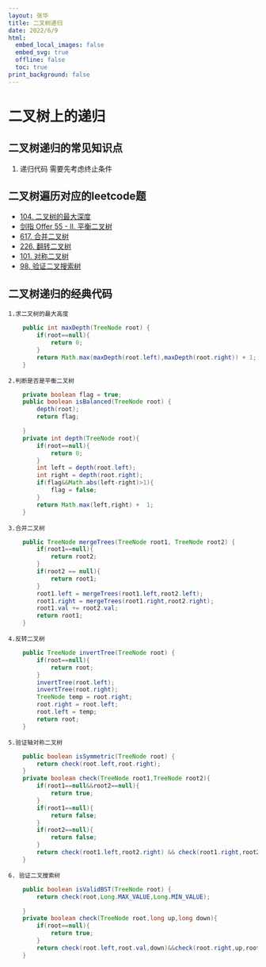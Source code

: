 ```yaml
---
layout: 张华
title: 二叉树递归
date: 2022/6/9
html:
  embed_local_images: false
  embed_svg: true
  offline: false
  toc: true
print_background: false
---
```


# 二叉树上的递归

## 二叉树递归的常见知识点

1. 递归代码 需要先考虑终止条件

## 二叉树遍历对应的leetcode题

+ [104. 二叉树的最大深度](https://leetcode.cn/problems/maximum-depth-of-binary-tree/)
+ [剑指 Offer 55 - II. 平衡二叉树](https://leetcode.cn/problems/ping-heng-er-cha-shu-lcof/)
+ [617. 合并二叉树](https://leetcode.cn/problems/merge-two-binary-trees/)
+ [226. 翻转二叉树](https://leetcode.cn/problems/invert-binary-tree/)
+ [101. 对称二叉树](https://leetcode.cn/problems/symmetric-tree/)
+ [98. 验证二叉搜索树](https://leetcode.cn/problems/validate-binary-search-tree/)

## 二叉树递归的经典代码

`1.求二叉树的最大高度`

````java
    public int maxDepth(TreeNode root) {
        if(root==null){
            return 0;
        }
        return Math.max(maxDepth(root.left),maxDepth(root.right)) + 1;
    }
````

`2.判断是否是平衡二叉树`

````java
    private boolean flag = true;
    public boolean isBalanced(TreeNode root) {
        depth(root);
        return flag;

    }
    private int depth(TreeNode root){
        if(root==null){
            return 0;
        }
        int left = depth(root.left);
        int right = depth(root.right);
        if(flag&&Math.abs(left-right)>1){
            flag = false;
        }
        return Math.max(left,right) +  1;
    }
````

`3.合并二叉树`

````java
    public TreeNode mergeTrees(TreeNode root1, TreeNode root2) {
        if(root1==null){
            return root2;
        }
        if(root2 == null){
            return root1;
        }
        root1.left = mergeTrees(root1.left,root2.left);
        root1.right = mergeTrees(root1.right,root2.right);
        root1.val += root2.val;
        return root1;
    }
````

`4.反转二叉树`

````java
    public TreeNode invertTree(TreeNode root) {
        if(root==null){
            return root;
        }
        invertTree(root.left);
        invertTree(root.right);
        TreeNode temp = root.right;
        root.right = root.left;
        root.left = temp;
        return root;
    }
````

`5.验证轴对称二叉树`

````java
    public boolean isSymmetric(TreeNode root) {
        return check(root.left,root.right);
    }
    private boolean check(TreeNode root1,TreeNode root2){
        if(root1==null&&root2==null){
            return true;
        }
        if(root1==null){
            return false;
        }
        if(root2==null){
            return false;
        }
        return check(root1.left,root2.right) && check(root1.right,root2.left) && root1.val == root2.val;
    }
````

`6. 验证二叉搜索树`

````java
    public boolean isValidBST(TreeNode root) {
        return check(root,Long.MAX_VALUE,Long.MIN_VALUE);

    }
    private boolean check(TreeNode root,long up,long down){
        if(root==null){
            return true;
        }
        return check(root.left,root.val,down)&&check(root.right,up,root.val)&&root.val>down&&root.val<up;
    }
````